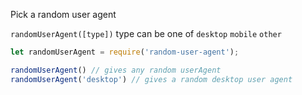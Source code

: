 Pick a random user agent

`randomUserAgent([type])` type can be one of `desktop` `mobile` `other`

```javascript
let randomUserAgent = require('random-user-agent');

randomUserAgent() // gives any random userAgent
randomUserAgent('desktop') // gives a random desktop user agent
```
